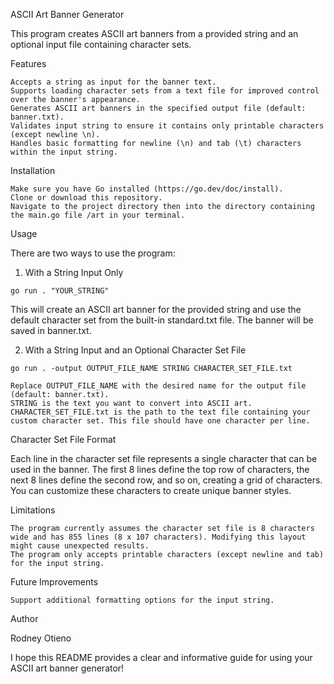 ASCII Art Banner Generator

This program creates ASCII art banners from a provided string and an optional input file containing character sets.

Features

    Accepts a string as input for the banner text.
    Supports loading character sets from a text file for improved control over the banner's appearance.
    Generates ASCII art banners in the specified output file (default: banner.txt).
    Validates input string to ensure it contains only printable characters (except newline \n).
    Handles basic formatting for newline (\n) and tab (\t) characters within the input string.

Installation

    Make sure you have Go installed (https://go.dev/doc/install).
    Clone or download this repository.
    Navigate to the project directory then into the directory containing the main.go file /art in your terminal.

Usage

There are two ways to use the program:

1. With a String Input Only

`go run . "YOUR_STRING"`

This will create an ASCII art banner for the provided string and use the default character set from the built-in standard.txt file. The banner will be saved in banner.txt.

2. With a String Input and an Optional Character Set File

`go run . -output OUTPUT_FILE_NAME STRING CHARACTER_SET_FILE.txt`

    Replace OUTPUT_FILE_NAME with the desired name for the output file (default: banner.txt).
    STRING is the text you want to convert into ASCII art.
    CHARACTER_SET_FILE.txt is the path to the text file containing your custom character set. This file should have one character per line.

Character Set File Format

Each line in the character set file represents a single character that can be used in the banner. The first 8 lines define the top row of characters, the next 8 lines define the second row, and so on, creating a grid of characters. You can customize these characters to create unique banner styles.

Limitations

    The program currently assumes the character set file is 8 characters wide and has 855 lines (8 x 107 characters). Modifying this layout might cause unexpected results.
    The program only accepts printable characters (except newline and tab) for the input string.

Future Improvements

    Support additional formatting options for the input string.

Author

Rodney Otieno

I hope this README provides a clear and informative guide for using your ASCII art banner generator!
